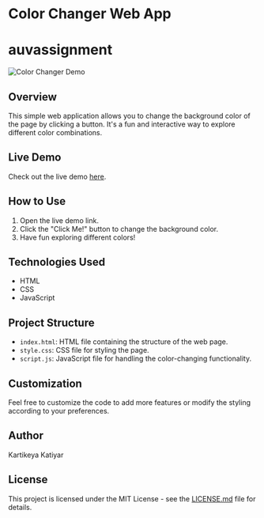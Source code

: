 # Color Changer Web App
# auvassignment

![Color Changer Demo](demo.gif)

## Overview

This simple web application allows you to change the background color of the page by clicking a button. It's a fun and interactive way to explore different color combinations.

## Live Demo

Check out the live demo [here](https://auvassignment.netlify.app/).

## How to Use

1. Open the live demo link.
2. Click the "Click Me!" button to change the background color.
3. Have fun exploring different colors!

## Technologies Used

- HTML
- CSS
- JavaScript

## Project Structure

- `index.html`: HTML file containing the structure of the web page.
- `style.css`: CSS file for styling the page.
- `script.js`: JavaScript file for handling the color-changing functionality.

## Customization

Feel free to customize the code to add more features or modify the styling according to your preferences.

## Author
Kartikeya Katiyar

## License

This project is licensed under the MIT License - see the [LICENSE.md](LICENSE.md) file for details.
